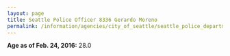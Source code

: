 ```yaml
---
layout: page
title: Seattle Police Officer 8336 Gerardo Moreno
permalink: /information/agencies/city_of_seattle/seattle_police_department/copbook/8336/
---
```


**Age as of Feb. 24, 2016:** 28.0
